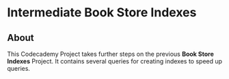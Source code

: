 # Intermediate Book Store Indexes
## About
This Codecademy Project takes further steps on the previous **Book Store Indexes** Project. It contains several queries for creating indexes to speed up queries.
